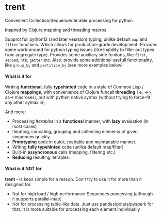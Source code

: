 # trent
Convenient Collection/Sequence/Iterable processing for python.

Inspired by Clojure mapping and threading macros.

Supprot full python12 (and later vesrsion) typing, unlike default `map` and `filter` functions.
Which allows for production-grade development. 
Provides some work-around for python typing issues (like inability to filter out types from aggregate type).
Provides some auxiliary side funtions, like `first`, `second`, `nth`, `getter` etc.
Also, provide some additional usefull functionality, like `group_by` and `partition_by` (see more examples below)


#### What is it for
Writing **functional**, fully **typehinted** code in a style of Common Lisp / Clojure **mappings**, with convenience of Clojure funcall **threading** (->, ->>, as-> macroses), but with python native syntax (without trying to force-fit any other syntax in)

And more:
- Processing *Iterables* in a **functional** manner, with **lazy** evaluation (in most cases)
- Iterating, concating, grouping and collecting elements of given sequences quickly.
- **Prototyping** code in quick, readable and maintanable manner.
- Writing **fully typehinted** code (unlike default map/filter)
- Built-in **assyncronous** calls (mapping, filtering etc.)
- **Reducing** resulting iterables.


#### What is it NOT for
**trent** - is keps simple for a reason. Don't try to use it for more than it designed for.
- Not for high load / high performance Sequences processing (although - it supports parallel-map)
- Not for processing table-like data. Just use pandas/polars/pyspark for that. It is more suitable for processing each element individually